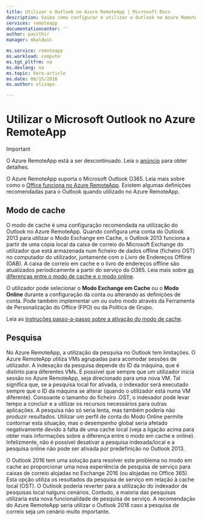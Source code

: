 ```yaml
---
title: Utilizar o Outlook no Azure RemoteApp | Microsoft Docs
description: Saiba como configurar e utilizar o Outlook no Azure RemoteApp | Microsoft Azure
services: remoteapp
documentationcenter: ''
author: pavithir
manager: mbaldwin

ms.service: remoteapp
ms.workload: compute
ms.tgt_pltfrm: na
ms.devlang: na
ms.topic: hero-article
ms.date: 08/15/2016
ms.author: elizapo

---
```

# Utilizar o Microsoft Outlook no Azure RemoteApp
> [!IMPORTANT]
> O Azure RemoteApp está a ser descontinuado. Leia o [anúncio](https://go.microsoft.com/fwlink/?linkid=821148) para obter detalhes.
> 
> 

O Azure RemoteApp suporta o Microsoft Outlook O365. Leia mais sobre como o [Office funciona no Azure RemoteApp](remoteapp-officesubscription.md). Existem algumas definições recomendadas para o Outlook quando utilizado no Azure RemoteApp.

## Modo de cache
O modo de cache é uma configuração recomendada na utilização do Outlook no Azure RemoteApp. Quando configura uma conta do Outlook 2013 para utilizar o Modo Exchange em Cache, o Outlook 2013 funciona a partir de uma cópia local da caixa de correio do Microsoft Exchange do utilizador que está armazenada num ficheiro de dados offline (ficheiro OST) no computador do utilizador, juntamente com o Livro de Endereços Offline (OAB). A caixa de correio em cache e o livro de endereços offline são atualizados periodicamente a partir do serviço do O365. Leia mais sobre [as diferenças entre o modo de cache e o modo online](https://technet.microsoft.com/library/jj683103.aspx).

O utilizador pode selecionar o **Modo Exchange em Cache** ou o **Modo Online** durante a configuração da conta ou alterando as definições de conta. Pode também implementar um ou outro modo através da Ferramenta de Personalização do Office (FPO) ou da Política de Grupo.  

Leia as [instruções passo-a-passo sobre a ativação do modo de cache](https://technet.microsoft.com/library/c6f4cad9-c918-420e-bab3-8b49e1885034#proc).

## Pesquisa
No Azure RemoteApp, a utilização da pesquisa no Outlook tem limitações. O Azure RemoteApp utiliza VMs agrupadas para acomodar sessões de utilizador. A indexação da pesquisa depende do ID da máquina, que é distinto para diferentes VMs. É possível que sempre que um utilizador inicia sessão no Azure RemoteApp, seja direcionado para uma nova VM. Tal significa que, se a pesquisa local for ativada, o indexador será executado sempre que o ID da máquina se alterar (quando o utilizador está numa VM diferente). Consoante o tamanho do ficheiro .OST, o indexador pode levar tempo a concluir e a utilizar os recursos necessários para outras aplicações. A pesquisa não só seria lenta, mas também poderia não produzir resultados. Utilizar um perfil de conta do Modo Online permite contornar esta situação, mas o desempenho global seria afetado negativamente devido à falta de uma cache local (veja a ligação acima para obter mais informações sobre a diferença entre o modo em cache e online). Infelizmente, não é possível desativar a pesquisa indexada/local e a pesquisa online não pode ser ativada por predefinição no Outlook 2013.

O Outlook 2016 tem uma solução para resolver este problema no modo em cache ao proporcionar uma nova experiência de pesquisa de serviço para caixas de correio alojadas no Exchange 2016 (ou alojadas no Office 365). Esta opção utiliza os resultados da pesquisa de serviço em relação à cache local (OST). O Outlook poderia reverter para a utilização do indexador de pesquisas local nalguns cenários. Contudo, a maioria das pesquisas utilizaria esta nova funcionalidade de pesquisa de serviço. A recomendação do Azure RemoteApp seria utilizar o Outlook 2016 caso a pesquisa de correio seja um cenário muito importante.

<!--HONumber=Sep16_HO3-->


